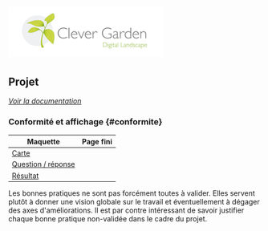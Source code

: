 [![Clever-garden](doc/img/clever-garden.png)](http://www.clever-age.com/)
=========================================================================

Projet
------

_[Voir la documentation](doc/)_

### Conformité et affichage {#conformite}

Maquette                                                                     | Page fini	       
-----------------------------------------------------------------------------|---------------------
[Carte](inc/?page=carte)                                                     |   
[Question / réponse](inc/?page=question)                                     |   
[Résultat](inc/?page=resultat)                                               |   

Les bonnes pratiques ne sont pas forcément toutes à valider. Elles servent plutôt à donner une vision globale sur le travail et éventuellement à dégager des axes d'améliorations.
Il est par contre intéressant de savoir justifier chaque bonne pratique non-validée dans le cadre du projet.
